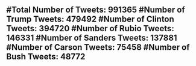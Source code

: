 #Total Number of Tweets: 991365 
#Number of Trump Tweets: 479492
#Number of Clinton Tweets: 394720
#Number of Rubio Tweets: 146331
#Number of Sanders Tweets: 137881
#Number of Carson Tweets: 75458
#Number of Bush Tweets: 48772
---
